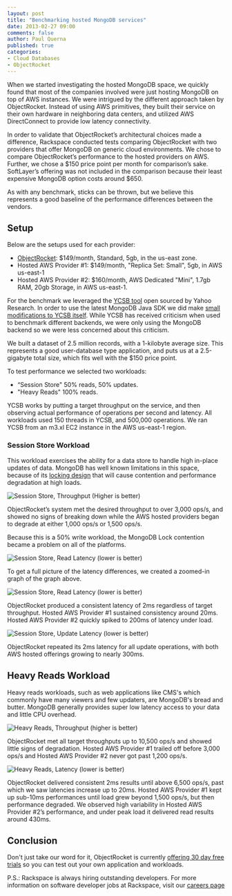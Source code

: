 ```yaml
---
layout: post
title: "Benchmarking hosted MongoDB services"
date: 2013-02-27 09:00
comments: false
author: Paul Querna
published: true
categories: 
- Cloud Databases
- ObjectRocket
---
```


When we started investigating the hosted MongoDB space, we quickly found that most of the companies involved were just hosting MongoDB on top of AWS instances. We were intrigued by the different approach taken by ObjectRocket.  Instead of using AWS primitives, they built their service on their own hardware in neighboring data centers, and utilized AWS DirectConnect to provide low latency connectivity.

In order to validate that ObjectRocket’s architectural choices made a difference, Rackspace conducted tests comparing ObjectRocket with two providers that offer MongoDB on generic cloud environments. We chose to compare ObjectRocket’s performance to the hosted providers on AWS. Further, we chose a $150 price point per month for comparison’s sake. SoftLayer’s offering was not included in the comparison because their least expensive MongoDB option costs around $650. 
<!--More-->
As with any benchmark, sticks can be thrown, but we believe this represents a good baseline of the performance differences between the vendors.

## Setup

Below are the setups used for each provider:

* [ObjectRocket](http://www.objectrocket.com/): $149/month, Standard, 5gb, in the us-east zone.
* Hosted AWS Provider #1: $149/month, "Replica Set: Small", 5gb, in AWS us-east-1
* Hosted AWS Provider #2: $160/month, AWS Dedicated "Mini", 1.7gb RAM, 20gb Storage, in AWS us-east-1.

For the benchmark we leveraged the [YCSB tool](https://github.com/brianfrankcooper/YCSB/) open sourced by Yahoo Research. In order to use the latest MongoDB Java SDK we did make [small modifications to YCSB itself](https://github.com/brianfrankcooper/YCSB/pull/112).  While YCSB has received criticism when used to benchmark different backends, we were only using the MongoDB backend so we were less concerned about this criticism.

We built a dataset of 2.5 million records, with a 1-kilobyte average size. This represents a good user-database type application, and puts us at a 2.5-gigabyte total size, which fits well with the $150 price point.

To test performance we selected two workloads:

* “Session Store" 50% reads, 50% updates.
* "Heavy Reads" 100% reads.

YCSB works by putting a target throughput on the service, and then observing actual performance of operations per second and latency. All workloads used 150 threads in YCSB, and 500,000 operations. We ran YCSB from an m3.xl EC2 instance in the AWS us-east-1 region.

### Session Store Workload

This workload exercises the ability for a data store to handle high in-place updates of data. MongoDB has well known limitations in this space, because of its [locking design](http://docs.mongodb.org/manual/faq/concurrency/) that will cause contention and performance degradation at high loads.

![](/a/2013-02-27-benchmarking-hosted-mongodb-services/session-store-throughput.png "Session Store, Throughput (Higher is better)")

ObjectRocket’s system met the desired throughput to over 3,000 ops/s, and showed no signs of breaking down while the AWS hosted providers began to degrade at either 1,000 ops/s or 1,500 ops/s. 

Because this is a 50% write workload, the MongoDB Lock contention became a problem on all of the platforms.

![](/a/2013-02-27-benchmarking-hosted-mongodb-services/session-read-latency.png "Session Store, Read Latency (lower is better)")

To get a full picture of the latency differences, we created a zoomed-in graph of the graph above.

![](/a/2013-02-27-benchmarking-hosted-mongodb-services/session-read-latency-zoomed.png "Session Store, Read Latency (lower is better)")

ObjectRocket produced a consistent latency of 2ms regardless of target throughput. Hosted AWS Provider #1 sustained consistency around 20ms. Hosted AWS Provider #2 quickly spiked to 200ms of latency under load. 

![](/a/2013-02-27-benchmarking-hosted-mongodb-services/session-update-latency.png "Session Store, Update Latency (lower is better)")

ObjectRocket repeated its 2ms latency for all update operations, with both AWS hosted offerings growing to nearly 300ms.

## Heavy Reads Workload

Heavy reads workloads, such as web applications like CMS's which commonly have many viewers and few updaters, are MongoDB's bread and butter. MongoDB generally provides super low latency access to your data and little CPU overhead.

![](/a/2013-02-27-benchmarking-hosted-mongodb-services/heavy-reads-throughput.png "Heavy Reads, Throughput (higher is better)")

ObjectRocket met all target throughputs up to 10,500 ops/s and showed little signs of degradation. Hosted AWS Provider #1 trailed off before 3,000 ops/s and Hosted AWS Provider #2 never got past 1,200 ops/s.

![](/a/2013-02-27-benchmarking-hosted-mongodb-services/heavy-reads-latency.png "Heavy Reads, Latency (lower is better)")

ObjectRocket delivered consistent 2ms results until above 6,500 ops/s, past which we saw latencies increase up to 20ms. Hosted AWS Provider #1 kept up sub-10ms performances until load grew beyond 1,500 ops/s, but then performance degraded. We observed high variability in Hosted AWS Provider #2’s performance, and under peak load it delivered read results around 430ms.

## Conclusion

Don't just take our word for it, ObjectRocket is currently [offering 30 day free trials](http://objectrocket.com/pricing) so you can test out your own application and workloads.

P.S.: Rackspace is always hiring outstanding developers. For more information on software developer jobs at Rackspace, visit our [careers page](http://jobs.rackspace.com/go/software-developer-jobs/247407/)
